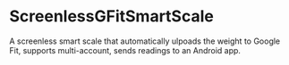 # ScreenlessGFitSmartScale
A screenless smart scale that automatically ulpoads the weight to Google Fit, supports multi-account, sends readings to an Android app.
